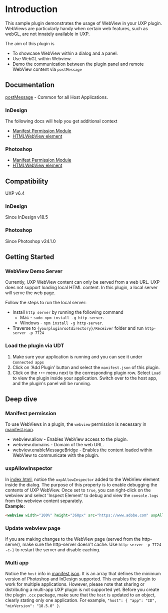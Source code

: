 # Introduction

This sample plugin demonstrates the usage of WebView in your UXP plugin. WebViews are particularly handy when certain web features, such as webGL, are not innately available in UXP.

The aim of this plugin is 
- To showcase WebView within a dialog and a panel.
- Use WebGL within Webview.
- Demo the communication between the plugin panel and remote WebView content via `postMessage`


## Documentation
[postMessage](https://developer.mozilla.org/en-US/docs/Web/API/Window/postMessage) - Common for all Host Applications.

### InDesign
The following docs will help you get additional context
- [Manifest Permission Module](https://developer.adobe.com/indesign/uxp/plugins/concepts/manifest/#webviewpermission)
- [HTMLWebView element](https://developer.adobe.com/indesign/uxp/reference/uxp-api/reference-js/Global%20Members/HTML%20Elements/HTMLWebViewElement/)

### Photoshop
- [Manifest Permission Module](https://developer.adobe.com/photoshop/uxp/2022/guides/uxp_guide/uxp-misc/manifest-v5/#webviews)
- [HTMLWebView element](https://developer.adobe.com/photoshop/uxp/2022/uxp-api/reference-js/Global%20Members/HTML%20Elements/HTMLWebViewElement/)

## Compatibility
UXP v6.4

### InDesign
Since InDesign v18.5

### Photoshop
Since Photoshop v24.1.0

## Getting Started

### WebView Demo Server
Currently, UXP WebView content can only be served from a web URL. UXP does not support loading local HTML content.
In this plugin, a local server will serve the web page.

Follow the steps to run the local server:
- Install `http server` by running the following command
    - Mac - `sudo npm install -g http-server`.
    - Windows - `npm install -g http-server`.
- Traverse to `{yourpluginrootdirectory}/Receiver` folder and run `http-server -p 7724`

### Load the plugin via UDT

1. Make sure your application is running and you can see it under `Connected apps`
2. Click on 'Add Plugin' button and select the `manifest.json` of this plugin.
3. Click on the `•••` menu next to the corresponding plugin row. Select `Load` to view the plugin inside your application.
Switch over to the host app, and the plugin's panel will be running.


## Deep dive

### Manifest permission
To use WebViews in a plugin, the `webview` permission is necessary in [manifest.json](./manifest.json).
- webview.allow - Enables WebView access to the plugin.
- webview.domains - Domain of the web URL.
- webview.enableMessageBridge - Enables the content loaded within WebView to communicate with the plugin.

### uxpAllowInspector
In [index.html](./index.html), notice the `uxpAllowInspector` added to the WebView element inside the dialog. The purpose of this property is to enable debugging the contents of UXP WebView. Once set to `true`, you can right-click on the webview and select 'Inspect Element' to debug and view the `console.logs` from the webview content separately.</br>
<b>Example:</b></br>
```html
<webview width="100%" height="360px" src="https://www.adobe.com" uxpAllowInspector="true" ></webview>
```

### Update webview page
If you are making changes to the WebView page (served from the http-server), make sure the http-server doesn't cache. Use `http-server -p 7724 -c-1` to restart the server and disable caching.

### Multi app
Notice the `host` info in [manifest.json](./manifest.json). It is an array that defines the minimum version of Photoshop and InDesign supported. This enables the plugin to work for multiple applications. 
However, please note that sharing or distributing a multi-app UXP plugin is not supported yet. Before you create the plugin `.ccx` package, make sure that the `host` is updated to an object, clearly stating only one application. For example, `"host": { "app": "ID", "minVersion": "18.5.0" }`.
